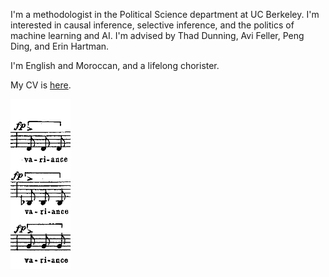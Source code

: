 

I'm a methodologist in the Political Science department at UC Berkeley. 
I'm interested in causal inference, selective inference, and the politics of machine learning and AI. 
I'm advised by Thad Dunning, Avi Feller, Peng Ding, and Erin Hartman. 

I'm English and Moroccan, and a lifelong chorister. 

My CV is [here](files/Adam_Bouyamourn_Curriculum_Vitae-1.pdf).


<img src="images/variance.png"/>
